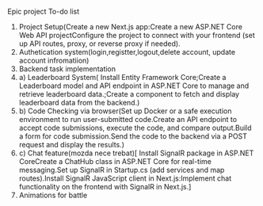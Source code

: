 Epic project To-do list

1. Project Setup(Create a new Next.js app:Create a new ASP.NET Core Web API projectConfigure the project to connect with your frontend (set up API routes, proxy, or reverse proxy if needed).
2. Authetication system(login,registter,logout,delete account, update account infromatiion)
3. Backend task implementation
4.  a) Leaderboard System( Install Entity Framework Core;Create a Leaderboard model and API endpoint in ASP.NET Core to manage and retrieve leaderboard data.;Create a component to fetch and display leaderboard data from the backend.)
5.  b) Code Checking via browser(Set up Docker or a safe execution environment to run user-submitted code.Create an API endpoint to accept code submissions, execute the code, and compare output.Build a form for code submission.Send the code to the backend via a POST request and display the results.)
6.   c) Chat feature(mozda nece trebat)[ Install SignalR package in ASP.NET CoreCreate a ChatHub class in ASP.NET Core for real-time messaging.Set up SignalR in Startup.cs (add services and map routes).Install SignalR JavaScript client in Next.js:Implement chat functionality on the frontend with SignalR in Next.js.]
7. Animations for battle


